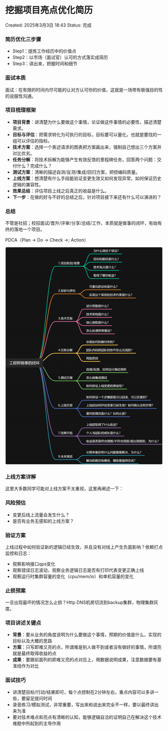 # 挖掘项目亮点优化简历

Created: 2025年3月3日 18:43
Status: 完成

### 简历优化三步骤

- Step1：提炼⼯作经历中的价值点
- Step2：以市场（⾯试官）认可的⽅式落实成简历
- Step3：讲出来，把握时间和细节

### 面试本质

⾯试：在有限的时间内尽可能的让对⽅认可你的价值，这就是⼀场带有极强⽬的性的说服性沟通。

### 项目梳理框架

- **项⽬背景**：讲清楚为什么要做这个事情，论证做这件事情的必要性，描述清楚需求。
- **⽬标与评估**：把需求转化为可执⾏的⽬标，⽬标要可以量化，也就是要找的⼀组可以评估的指标。
- **技术⽅案**：选择⼀个表述请求的图表把⽅案画出来，强制⾃⼰想出三个⽅案并对⽐优劣。
- **任务分解**：将技术拆解为能够产⽣有效反馈的⾥程碑任务，回答两个问题：交付什么？完成什么？
- **测试⽅案**：清晰的描述⾃测/反测/集成/回归⽅案，把控编码质量。
- **上线⽅案**：想清楚有什么⼿段能验证变更⽣效⼜如何发现异常，如何保证历史逻辑的兼容性。
- **效果总结**：评估项⽬上线之后真正的收益是什么。
- **下⼀步**：在做的好与不好的总结之后，针对项⽬接下来还有什么可以演进的？

### 总结

不管是社招；校招⾯试/晋升/评审/分享/总结/⼯作，本质就是做事的闭环，有始有终的落地⼀个项⽬。

PDCA（Plan -> Do -> Check ->; Action）

![image.png](%E6%8C%96%E6%8E%98%E9%A1%B9%E7%9B%AE%E4%BA%AE%E7%82%B9%E4%BC%98%E5%8C%96%E7%AE%80%E5%8E%86%201ab4bf1cd998800895dad344a4f2ee08/image.png)

### 上线方案详解

这里大多数同学可能对上线方案不太重视，这里再阐述一下：

### 风险预估

- 变更后线上流量会发生什么？
- 是否有业务无感知的上线方案？

### 验证方案

上线过程中如何验证新的逻辑已经生效，并且没有对线上产生负面影响？依赖打点监控和日志：

- 观察影响接口qps变化
- 观察错误日志波动，观察业务逻辑日志是否有打印代表变更正确上线
- 观察运行时集群容量的变化（cpu/mem/io）和单机容量的变化

### 止损预案

一旦出现最坏的情况怎么止损？Http DNS机房切流到backup集群，物理集群灰度。

### 项目讲述关键点

- **背景**：要从业务的角度说明为什么要做这个事情，预期的价值是什么，实现的目标以及大概的思路
- **方案**：只写即难又亮的点，所谓难是别人做不到或者没有做好的事情，所谓亮就是最终取得收益的点
- **成果**：要跟前面列的即难又亮的点对应上，用数据说明成果，注意数据要有基准线作为对比

### 面试技巧

- 讲清楚目标/行动/结果即可，每个点控制在2分钟左右，重点内容可以多讲一些，要留足提问时间
- 录音练习/模拟测试，非常重要，写出来和说出来完全不一样，要以最终讲出来为准
- 要对技术难点和亮点有清晰的认知，能够逻辑自洽的证明自己在解决这个技术难题中所起到的主导作用